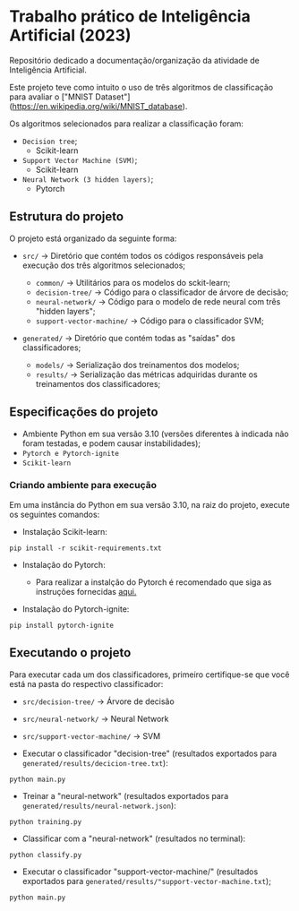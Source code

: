 # Trabalho prático de Inteligência Artificial (2023)
Repositório dedicado a documentação/organização da atividade de Inteligência Artificial.

Este projeto teve como intuito o uso de três algoritmos de classificação para avaliar o ["MNIST Dataset"] (https://en.wikipedia.org/wiki/MNIST_database).

Os algoritmos selecionados para realizar a classificação foram:
- `Decision tree`;
  - Scikit-learn 
- `Support Vector Machine (SVM)`;
  - Scikit-learn 
- `Neural Network (3 hidden layers)`;
  - Pytorch 

## Estrutura do projeto
O projeto está organizado da seguinte forma:
- `src/` -> Diretório que contém todos os códigos responsáveis pela execução dos três algoritmos selecionados;
  - `common/` -> Utilitários para os modelos do sckit-learn;
  - `decision-tree/` -> Código para o classificador de árvore de decisão;
  - `neural-network/` -> Código para o modelo de rede neural com três "hidden layers";
  - `support-vector-machine/` -> Código para o classificador SVM;

- `generated/` -> Diretório que contém todas as "saídas" dos classificadores;
  - `models/` -> Serialização dos treinamentos dos modelos;
  - `results/` -> Serialização das métricas adquiridas durante os treinamentos dos classificadores;

## Especificações do projeto

- Ambiente Python em sua versão 3.10 (versões diferentes à indicada não foram testadas, e podem causar instabilidades);
- `Pytorch e Pytorch-ignite`
- `Scikit-learn`

### Criando ambiente para execução

Em uma instância do Python em sua versão 3.10, na raiz do projeto, execute os seguintes comandos:

- Instalação Scikit-learn:
```shell
pip install -r scikit-requirements.txt
````

- Instalação do Pytorch:
  - Para realizar a instalção do Pytorch é recomendado que siga as instruções fornecidas [aqui.](https://pytorch.org/get-started/locally/)

- Instalação do Pytorch-ignite:
```shell
pip install pytorch-ignite
```

## Executando o projeto

Para executar cada um dos classificadores, primeiro certifique-se que você está na pasta do respectivo classificador:

- `src/decision-tree/` -> Árvore de decisão
- `src/neural-network/` -> Neural Network
- `src/support-vector-machine/` -> SVM

- Executar o classificador "decision-tree" (resultados exportados para `generated/results/decicion-tree.txt`):
```shell
python main.py
```

- Treinar a "neural-network" (resultados exportados para `generated/results/neural-network.json`):
```shell
python training.py
```

- Classificar com a "neural-network" (resultados no terminal):
```shell
python classify.py
```

- Executar o classificador "support-vector-machine/" (resultados exportados para `generated/results/"support-vector-machine.txt`);
```shell
python main.py
```


    

